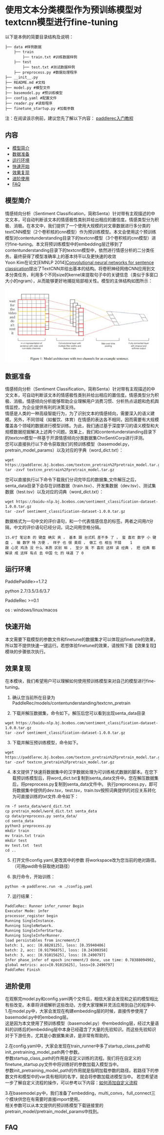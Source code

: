 # 使用文本分类模型作为预训练模型对textcnn模型进行fine-tuning

以下是本例的简要目录结构及说明： 

```
├── data #样例数据
    ├── train
        ├── train.txt #训练数据样例
    ├── test
        ├── test.txt #测试数据样例
    ├── preprocess.py #数据处理程序
├── __init__.py
├── README.md #文档
├── model.py #模型文件
├── basemodel.py #预训练模型
├── config.yaml #配置文件
├── reader.py #读取程序
├── finetune_startup.py #加载参数
```

注：在阅读该示例前，建议您先了解以下内容：
[paddlerec入门教程](https://github.com/PaddlePaddle/PaddleRec/blob/master/README.md)  


## 内容

- [模型简介](#模型简介)
- [数据准备](#数据准备)
- [运行环境](#运行环境)
- [快速开始](#快速开始)
- [效果复现](#效果复现)
- [进阶使用](#进阶使用)
- [FAQ](#FAQ)

## 模型简介
情感倾向分析（Sentiment Classification，简称Senta）针对带有主观描述的中文文本，可自动判断该文本的情感极性类别并给出相应的置信度。情感类型分为积极、消极。在本文中，我们提供了一个使用大规模的对文章数据进行多分类的textCNN模型（2个卷积核的cnn模型）作为预训练模型。本文会使用这个预训练模型对contentunderstanding目录下的textcnn模型（3个卷积核的cnn模型）进行fine-tuning。本文将预训练模型中的embedding层迁移到了contentunderstanding目录下的textcnn模型中，依然进行情感分析的二分类任务。最终获得了模型准确率上的基本持平以及更快速的收敛  
Yoon Kim在论文[EMNLP 2014][Convolutional neural networks for sentence classication](https://www.aclweb.org/anthology/D14-1181.pdf)提出了TextCNN并给出基本的结构。将卷积神经网络CNN应用到文本分类任务，利用多个不同size的kernel来提取句子中的关键信息（类似于多窗口大小的ngram），从而能够更好地捕捉局部相关性。模型的主体结构如图所示：  
<p align="center">
<img align="center" src="../../../doc/imgs/cnn-ckim2014.png">
<p>

## 数据准备
情感倾向分析（Sentiment Classification，简称Senta）针对带有主观描述的中文文本，可自动判断该文本的情感极性类别并给出相应的置信度。情感类型分为积极、消极。情感倾向分析能够帮助企业理解用户消费习惯、分析热点话题和危机舆情监控，为企业提供有利的决策支持。  
情感是人类的一种高级智能行为，为了识别文本的情感倾向，需要深入的语义建模。另外，不同领域（如餐饮、体育）在情感的表达各不相同，因而需要有大规模覆盖各个领域的数据进行模型训练。为此，我们通过基于深度学习的语义模型和大规模数据挖掘解决上述两个问题。效果上，我们和contentunderstanding目录下的textcnn模型一样基于开源情感倾向分类数据集ChnSentiCorp进行评测。  
您可以直接执行以下命令获取我们的预训练模型（basemodel.py，pretrain_model_params）以及对应的字典（word_dict.txt）：
```
wget https://paddlerec.bj.bcebos.com/textcnn_pretrain%2Fpretrain_model.tar.gz
tar -zxvf textcnn_pretrain%2Fpretrain_model.tar.gz
```
您可以直接执行以下命令下载我们分词完毕后的数据集,文件解压之后，senta_data目录下会存在训练数据（train.tsv）、开发集数据（dev.tsv）、测试集数据（test.tsv）以及对应的词典（word_dict.txt）：  
``` 
wget https://baidu-nlp.bj.bcebos.com/sentiment_classification-dataset-1.0.0.tar.gz
tar -zxvf sentiment_classification-dataset-1.0.0.tar.gz
```
数据格式为一句中文的评价语句，和一个代表情感信息的标签。两者之间用/t分隔，中文的评价语句已经分词，词之间用空格分隔。  
```
15.4寸 笔记本 的 键盘 确实 爽 ， 基本 跟 台式机 差不多 了 ， 蛮 喜欢 数字 小 键盘 ， 输 数字 特 方便 ， 样子 也 很 美观 ， 做工 也 相当 不错    1
跟 心灵 鸡汤 没 什么 本质 区别 嘛 ， 至少 我 不 喜欢 这样 读 经典 ， 把 经典 都 解读 成 这样 有点 去 中国 化 的 味道 了 0
```

## 运行环境
PaddlePaddle>=1.7.2

python 2.7/3.5/3.6/3.7

PaddleRec >=0.1

os : windows/linux/macos

## 快速开始
本文需要下载模型的参数文件和finetune的数据集才可以体现出finetune的效果，所以暂不提供快速一键运行。若想体验finetune的效果，请按照下面【效果复现】模块的步骤依次执行。 

## 效果复现
在本模块，我们希望用户可以理解如何使用预训练模型来对自己的模型进行fine-tuning。
1. 确认您当前所在目录为PaddleRec/models/contentunderstanding/textcnn_pretrain

2. 下载并解压数据集，命令如下。解压后您可以看到出现senta_data目录
``` 
wget https://baidu-nlp.bj.bcebos.com/sentiment_classification-dataset-1.0.0.tar.gz
tar -zxvf sentiment_classification-dataset-1.0.0.tar.gz
```

3. 下载并解压预训练模型，命令如下。
```
wget https://paddlerec.bj.bcebos.com/textcnn_pretrain%2Fpretrain_model.tar.gz
tar -zxvf textcnn_pretrain%2Fpretrain_model.tar.gz
```

4. 本文提供了快速将数据集中的汉字数据处理为可训练格式数据的脚本。在您下载预训练模型后，将word_dict.txt复制到senta_data文件中。您在解压数据集后，将preprocess.py复制到senta_data文件中。
执行preprocess.py，即可将数据集中提供的dev.tsv，test.tsv，train.tsv按照词典提供的对应关系转化为可直接训练的txt文件.命令如下：
```
rm -f senta_data/word_dict.txt
cp pretrain_model/word_dict.txt senta_data
cp data/preprocess.py senta_data/
cd senta_data
python3 preprocess.py
mkdir train
mv train.txt train
mkdir test
mv test.txt  test
cd ..
```

5. 打开文件config.yaml,更改其中的参数
将workspace改为您当前的绝对路径。（可用pwd命令获取绝对路径）  


6. 执行命令，开始训练：
```
python -m paddlerec.run -m ./config.yaml
```

7. 运行结果：
```
PaddleRec: Runner infer_runner Begin
Executor Mode: infer
processor_register begin
Running SingleInstance.
Running SingleNetwork.
Running SingleInferStartup.
Running SingleInferRunner.
load persistables from increment/3
batch: 1, acc: [0.8828125], loss: [0.35940486]
batch: 2, acc: [0.91796875], loss: [0.24300358]
batch: 3, acc: [0.91015625], loss: [0.2490797]
Infer phase_infer of epoch increment/3 done, use time: 0.78388094902, global metrics: acc=[0.91015625], loss=[0.2490797]
PaddleRec Finish
```

## 进阶使用
在观察完model.py和config.yaml两个文件后，相信大家会发现和之前的模型相比有些改变。本章将详细解析这些改动，方便大家理解并灵活应用到自己的程序中.  
1.在model.py中，大家会发现在构建embedding层的时候，直接传参使用了basemodel.py中的embeding层。  
这是因为本文使用了预训练模型（basemodel.py）中embedding层，经过大量语料的训练后的embedding层中本身已经蕴含了大量的先验知识。而这些先验知识对于下游任务，尤其是小数据集来讲，是非常有帮助的。  

2.在config.yaml中，大家会发现在train_runner中多了startup_class_path和init_pretraining_model_path两个参数。  
参数startup_class_path的作用是自定义训练的流程。我们将在自定义的finetune_startup.py文件中将训练好的参数加载入模型当中。  
参数init_pretraining_model_path的作用就是指明加载参数的路径。若路径下的参数文件和模型中的var具有相同的名字，就会将参数加载进模型当中。
若您希望进一步了解自定义流程的操作，可以参考以下内容：[如何添加自定义流程](https://github.com/PaddlePaddle/PaddleRec/blob/master/doc/trainer_develop.md#%E5%A6%82%E4%BD%95%E6%B7%BB%E5%8A%A0%E8%87%AA%E5%AE%9A%E4%B9%89%E6%B5%81%E7%A8%8B) 

3.在basemodel.py中，我们准备了embedding，multi_convs，full_connect三个模块供您在有需要时直接import使用。  
相关参数可以从本文提供的预训练模型下载链接里的pretrain_model/pretrain_model_params中找到。

## FAQ
